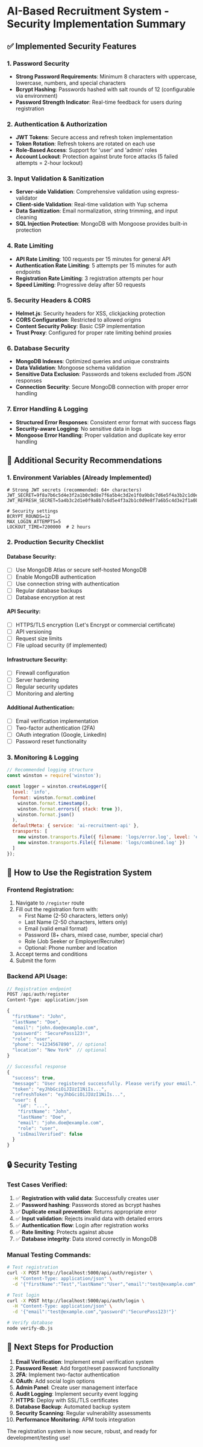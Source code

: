 # AI-Based Recruitment System - Security Implementation Summary

## ✅ Implemented Security Features

### 1. **Password Security**
- **Strong Password Requirements**: Minimum 8 characters with uppercase, lowercase, numbers, and special characters
- **Bcrypt Hashing**: Passwords hashed with salt rounds of 12 (configurable via environment)
- **Password Strength Indicator**: Real-time feedback for users during registration

### 2. **Authentication & Authorization**
- **JWT Tokens**: Secure access and refresh token implementation
- **Token Rotation**: Refresh tokens are rotated on each use
- **Role-Based Access**: Support for 'user' and 'admin' roles
- **Account Lockout**: Protection against brute force attacks (5 failed attempts = 2-hour lockout)

### 3. **Input Validation & Sanitization**
- **Server-side Validation**: Comprehensive validation using express-validator
- **Client-side Validation**: Real-time validation with Yup schema
- **Data Sanitization**: Email normalization, string trimming, and input cleaning
- **SQL Injection Protection**: MongoDB with Mongoose provides built-in protection

### 4. **Rate Limiting**
- **API Rate Limiting**: 100 requests per 15 minutes for general API
- **Authentication Rate Limiting**: 5 attempts per 15 minutes for auth endpoints
- **Registration Rate Limiting**: 3 registration attempts per hour
- **Speed Limiting**: Progressive delay after 50 requests

### 5. **Security Headers & CORS**
- **Helmet.js**: Security headers for XSS, clickjacking protection
- **CORS Configuration**: Restricted to allowed origins
- **Content Security Policy**: Basic CSP implementation
- **Trust Proxy**: Configured for proper rate limiting behind proxies

### 6. **Database Security**
- **MongoDB Indexes**: Optimized queries and unique constraints
- **Data Validation**: Mongoose schema validation
- **Sensitive Data Exclusion**: Passwords and tokens excluded from JSON responses
- **Connection Security**: Secure MongoDB connection with proper error handling

### 7. **Error Handling & Logging**
- **Structured Error Responses**: Consistent error format with success flags
- **Security-aware Logging**: No sensitive data in logs
- **Mongoose Error Handling**: Proper validation and duplicate key error handling

## 🔧 Additional Security Recommendations

### 1. **Environment Variables** (Already Implemented)
```env
# Strong JWT secrets (recommended: 64+ characters)
JWT_SECRET=9f8a7b6c5d4e3f2a1b0c9d8e7f6a5b4c3d2e1f0a9b8c7d6e5f4a3b2c1d0e9f8a7b6c5d4e3f2a1b0c9d8e7f6a5b4c
JWT_REFRESH_SECRET=5a4b3c2d1e0f9a8b7c6d5e4f3a2b1c0d9e8f7a6b5c4d3e2f1a0b9c8d7e6f5a4b3c2d1e0f9a8b7c6d5e4f3a2b1c0d

# Security settings
BCRYPT_ROUNDS=12
MAX_LOGIN_ATTEMPTS=5
LOCKOUT_TIME=7200000  # 2 hours
```

### 2. **Production Security Checklist**

#### Database Security:
- [ ] Use MongoDB Atlas or secure self-hosted MongoDB
- [ ] Enable MongoDB authentication
- [ ] Use connection string with authentication
- [ ] Regular database backups
- [ ] Database encryption at rest

#### API Security:
- [ ] HTTPS/TLS encryption (Let's Encrypt or commercial certificate)
- [ ] API versioning
- [ ] Request size limits
- [ ] File upload security (if implemented)

#### Infrastructure Security:
- [ ] Firewall configuration
- [ ] Server hardening
- [ ] Regular security updates
- [ ] Monitoring and alerting

#### Additional Authentication:
- [ ] Email verification implementation
- [ ] Two-factor authentication (2FA)
- [ ] OAuth integration (Google, LinkedIn)
- [ ] Password reset functionality

### 3. **Monitoring & Logging**
```javascript
// Recommended logging structure
const winston = require('winston');

const logger = winston.createLogger({
  level: 'info',
  format: winston.format.combine(
    winston.format.timestamp(),
    winston.format.errors({ stack: true }),
    winston.format.json()
  ),
  defaultMeta: { service: 'ai-recruitment-api' },
  transports: [
    new winston.transports.File({ filename: 'logs/error.log', level: 'error' }),
    new winston.transports.File({ filename: 'logs/combined.log' })
  ]
});
```

## 🚀 How to Use the Registration System

### Frontend Registration:
1. Navigate to `/register` route
2. Fill out the registration form with:
   - First Name (2-50 characters, letters only)
   - Last Name (2-50 characters, letters only) 
   - Email (valid email format)
   - Password (8+ chars, mixed case, number, special char)
   - Role (Job Seeker or Employer/Recruiter)
   - Optional: Phone number and location
3. Accept terms and conditions
4. Submit the form

### Backend API Usage:
```javascript
// Registration endpoint
POST /api/auth/register
Content-Type: application/json

{
  "firstName": "John",
  "lastName": "Doe", 
  "email": "john.doe@example.com",
  "password": "SecurePass123!",
  "role": "user",
  "phone": "+1234567890", // optional
  "location": "New York"  // optional
}

// Successful response
{
  "success": true,
  "message": "User registered successfully. Please verify your email.",
  "token": "eyJhbGciOiJIUzI1NiIs...",
  "refreshToken": "eyJhbGciOiJIUzI1NiIs...",
  "user": {
    "id": "...",
    "firstName": "John",
    "lastName": "Doe",
    "email": "john.doe@example.com",
    "role": "user",
    "isEmailVerified": false
  }
}
```

## 🔒 Security Testing

### Test Cases Verified:
1. ✅ **Registration with valid data**: Successfully creates user
2. ✅ **Password hashing**: Passwords stored as bcrypt hashes
3. ✅ **Duplicate email prevention**: Returns appropriate error
4. ✅ **Input validation**: Rejects invalid data with detailed errors
5. ✅ **Authentication flow**: Login after registration works
6. ✅ **Rate limiting**: Protects against abuse
7. ✅ **Database integrity**: Data stored correctly in MongoDB

### Manual Testing Commands:
```bash
# Test registration
curl -X POST http://localhost:5000/api/auth/register \
  -H "Content-Type: application/json" \
  -d '{"firstName":"Test","lastName":"User","email":"test@example.com","password":"SecurePass123!","role":"user"}'

# Test login
curl -X POST http://localhost:5000/api/auth/login \
  -H "Content-Type: application/json" \
  -d '{"email":"test@example.com","password":"SecurePass123!"}'

# Verify database
node verify-db.js
```

## 📝 Next Steps for Production

1. **Email Verification**: Implement email verification system
2. **Password Reset**: Add forgot/reset password functionality
3. **2FA**: Implement two-factor authentication
4. **OAuth**: Add social login options
5. **Admin Panel**: Create user management interface
6. **Audit Logging**: Implement security event logging
7. **HTTPS**: Deploy with SSL/TLS certificates
8. **Database Backup**: Automated backup system
9. **Security Scanning**: Regular vulnerability assessments
10. **Performance Monitoring**: APM tools integration

The registration system is now secure, robust, and ready for development/testing use!
